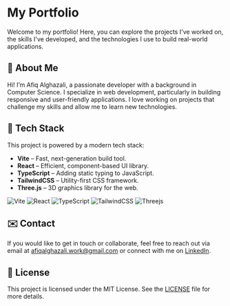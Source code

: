 # My Portfolio

Welcome to my portfolio! Here, you can explore the projects I've worked on, the skills I've developed, and the technologies I use to build real-world applications.

## 📖 About Me

Hi! I’m Afiq Alghazali, a passionate developer with a background in Computer Science. I specialize in web development, particularly in building responsive and user-friendly applications. I love working on projects that challenge my skills and allow me to learn new technologies.

## 🔧 Tech Stack

This project is powered by a modern tech stack:

- **Vite** – Fast, next-generation build tool.
- **React** – Efficient, component-based UI library.
- **TypeScript** – Adding static typing to JavaScript.
- **TailwindCSS** – Utility-first CSS framework.
- **Three.js** – 3D graphics library for the web.

![Vite](https://img.shields.io/badge/vite-%23646CFF.svg?style=for-the-badge&logo=vite&logoColor=white) ![React](https://img.shields.io/badge/react-%2320232a.svg?style=for-the-badge&logo=react&logoColor=%2361DAFB) ![TypeScript](https://img.shields.io/badge/typescript-%23007ACC.svg?style=for-the-badge&logo=typescript&logoColor=white) ![TailwindCSS](https://img.shields.io/badge/tailwindcss-%2338B2AC.svg?style=for-the-badge&logo=tailwind-css&logoColor=white) ![Threejs](https://img.shields.io/badge/threejs-black?style=for-the-badge&logo=three.js&logoColor=white)

## ✉️ Contact

If you would like to get in touch or collaborate, feel free to reach out via email at afiqalghazali.work@gmail.com or connect with me on [LinkedIn](https://www.linkedin.com/in/afiqalghazali/).

## 📝 License

This project is licensed under the MIT License. See the [LICENSE](LICENSE) file for more details.
